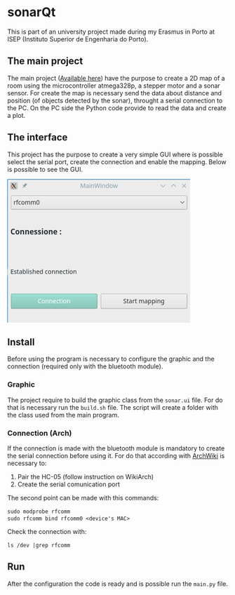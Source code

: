 # sonarQt
This is part of an university project made during my 
Erasmus in Porto at ISEP (Instituto Superior de Engenharia do Porto).

## The main project
The main project ([Available here](https://github.com/ilgaiaz/sonar-mapping)) have the purpose to create a 2D map of a room using the microcontroller atmega328p, a stepper motor and a sonar sensor. 
For create the map is necessary send the data about distance and position (of objects detected by the sonar), throught a serial connection to the PC.
On the PC side the Python code provide to read the data and create a plot. 

## The interface
This project has the purpose to create a very simple GUI where is possible select the serial port, create the connection and enable the mapping.
Below is possible to see the GUI.

![mainWindow](img/sonarGUI.png)

## Install
Before using the program is necessary to configure the graphic and the connection (required only with the bluetooth module).

### Graphic
The project require to build the graphic class from the `sonar.ui` file.
For do that is necessary run the `build.sh` file. The script will create a folder with the class used from the main program.

### Connection (Arch)
If the connection is made with the bluetooth module is mandatory to create the serial connection before using it. 
For do that according with [ArchWiki](https://wiki.archlinux.org/index.php/Bluetooth#Console) 
is necessary to:
1. Pair the HC-05 (follow instruction on WikiArch)
2. Create the serial comunication port

The second point can be made with this commands:

```
sudo modprobe rfcomm
sudo rfcomm bind rfcomm0 <device's MAC>
```

Check the connection with:

```
ls /dev |grep rfcomm
```

## Run
After the configuration the code is ready and is possible run the `main.py` file.
